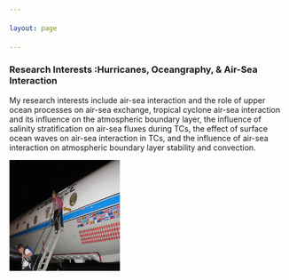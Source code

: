 ```yaml
---

layout: page

---
```


### Research Interests :Hurricanes, Oceangraphy, & Air-Sea Interaction

My research interests include air-sea interaction and the role of upper ocean processes on air-sea exchange, tropical cyclone air-sea interaction and its influence on the atmospheric boundary layer, the influence of salinity stratification on air-sea fluxes during TCs, the effect of surface ocean waves on air-sea interaction in TCs, and the influence of air-sea interaction on atmospheric boundary layer stability and convection.


  <img src="img/airplane.png" width="200" height="200">


